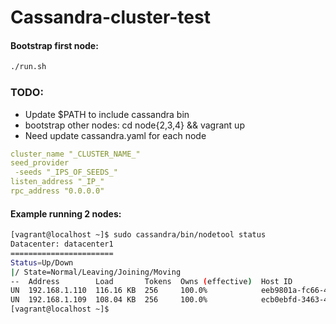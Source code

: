 # Cassandra-cluster-test
#### Bootstrap first node:
```bash
./run.sh 
```
### TODO:
* Update $PATH to include cassandra bin
* bootstrap other nodes: cd node{2,3,4} && vagrant up
* Need update cassandra.yaml for each node
```yaml
cluster_name "_CLUSTER_NAME_"
seed_provider
 -seeds "_IPS_OF_SEEDS_"
listen_address "_IP_"
rpc_address "0.0.0.0"
```
#### Example running 2 nodes:
```bash
[vagrant@localhost ~]$ sudo cassandra/bin/nodetool status
Datacenter: datacenter1
=======================
Status=Up/Down
|/ State=Normal/Leaving/Joining/Moving
--  Address        Load       Tokens  Owns (effective)  Host ID                               Rack
UN  192.168.1.110  116.16 KB  256     100.0%            eeb9801a-fc66-42a8-a82f-0d7b88a8516c  rack1
UN  192.168.1.109  108.04 KB  256     100.0%            ecb0ebfd-3463-4c45-a111-188be767da96  rack1
[vagrant@localhost ~]$
```

